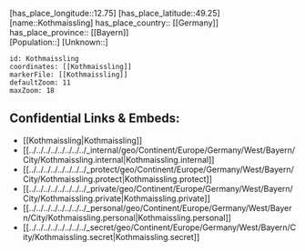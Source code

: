 ﻿---
location: [49.25,12.75] 
mapzoom: [7,12] 
mapmarker: city 
type: City
tags:
- geo/City


SpocWebEntityId: 31593
isDeleted: false
confidential: public

---
[has_place_longitude::12.75] 
[has_place_latitude::49.25] 
[name::Kothmaissling] 
has_place_country:: [[Germany]]  
has_place_province:: [[Bayern]]  
[Population::] 
[Unknown::] 


```leaflet
id: Kothmaissling
coordinates: [[Kothmaissling]] 
markerFile: [[Kothmaissling]] 
defaultZoom: 11 
maxZoom: 18
```


## Confidential Links & Embeds: 
- [[Kothmaissling|Kothmaissling]]  
- [[../../../../../../../../_internal/geo/Continent/Europe/Germany/West/Bayern/City/Kothmaissling.internal|Kothmaissling.internal]] 
- [[../../../../../../../../_protect/geo/Continent/Europe/Germany/West/Bayern/City/Kothmaissling.protect|Kothmaissling.protect]] 
- [[../../../../../../../../_private/geo/Continent/Europe/Germany/West/Bayern/City/Kothmaissling.private|Kothmaissling.private]] 
- [[../../../../../../../../_personal/geo/Continent/Europe/Germany/West/Bayern/City/Kothmaissling.personal|Kothmaissling.personal]] 
- [[../../../../../../../../_secret/geo/Continent/Europe/Germany/West/Bayern/City/Kothmaissling.secret|Kothmaissling.secret]] 
